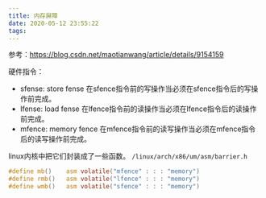 ```yaml
---
title: 内存屏障
date: 2020-05-12 23:55:22
tags:
---
```


参考：<https://blog.csdn.net/maotianwang/article/details/9154159>

硬件指令：
- sfense: store fense
在sfence指令前的写操作当必须在sfence指令后的写操作前完成。
- lfense: load fense
在lfence指令前的读操作当必须在lfence指令后的读操作前完成。
- mfence: memory fence
在mfence指令前的读写操作当必须在mfence指令后的读写操作前完成。

linux内核中把它们封装成了一些函数。
```/linux/arch/x86/um/asm/barrier.h```
```c
#define mb()	asm volatile("mfence" : : : "memory")
#define rmb()	asm volatile("lfence" : : : "memory")
#define wmb()	asm volatile("sfence" : : : "memory")
```
